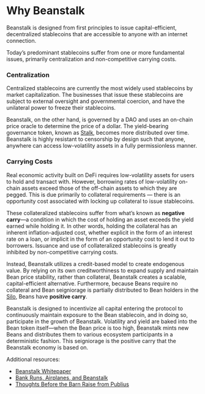 # Why Beanstalk

Beanstalk is designed from first principles to issue capital-efficient, decentralized stablecoins that are accessible to anyone with an internet connection.

Today’s predominant stablecoins suffer from one or more fundamental issues, primarily centralization and non-competitive carrying costs.

### **Centralization**

Centralized stablecoins are currently the most widely used stablecoins by market capitalization. The businesses that issue these stablecoins are subject to external oversight and governmental coercion, and have the unilateral power to freeze their stablecoins.

Beanstalk, on the other hand, is governed by a DAO and uses an on-chain price oracle to determine the price of a dollar. The yield-bearing governance token, known as [Stalk](../farm/silo/#the-stalk-system), becomes more distributed over time. Beanstalk is highly resistant to censorship by design such that anyone, anywhere can access low-volatility assets in a fully permissionless manner.

### **Carrying Costs**

Real economic activity built on DeFi requires low-volatility assets for users to hold and transact with. However, borrowing rates of low-volatility on-chain assets exceed those of the off-chain assets to which they are pegged. This is due primarily to collateral requirements — there is an opportunity cost associated with locking up collateral to issue stablecoins.

These collateralized stablecoins suffer from what’s known as **negative carry**—a condition in which the cost of holding an asset exceeds the yield earned while holding it. In other words, holding the collateral has an inherent inflation-adjusted cost, whether explicit in the form of an interest rate on a loan, or implicit in the form of an opportunity cost to lend it out to borrowers. Issuance and use of collateralized stablecoins is greatly inhibited by non-competitive carrying costs.

Instead, Beanstalk utilizes a credit-based model to create endogenous value. By relying on its own creditworthiness to expand supply and maintain Bean price stability, rather than collateral, Beanstalk creates a scalable, capital-efficient alternative. Furthermore, because Beans require no collateral and Bean seigniorage is partially distributed to Bean holders in the [Silo](../farm/silo/), Beans have **positive carry**.

Beanstalk is designed to incentivize all capital entering the protocol to continuously maintain exposure to the Bean stablecoin, and in doing so, participate in the growth of Beanstalk. Volatility and yield are baked into the Bean token itself—when the Bean price is too high, Beanstalk mints new Beans and distributes them to various ecosystem participants in a deterministic fashion. This seigniorage is the positive carry that the Beanstalk economy is based on.

Additional resources:

* [Beanstalk Whitepaper](https://bean.money/beanstalk.pdf)
* [Bank Runs, Airplanes, and Beanstalk](https://bean.money/blog/bank-runs-airplanes-and-beanstalk)
* [Thoughts Before the Barn Raise from Publius](https://publius.money/blog/2022-06-05-thoughts-before-the-barn-raise)
